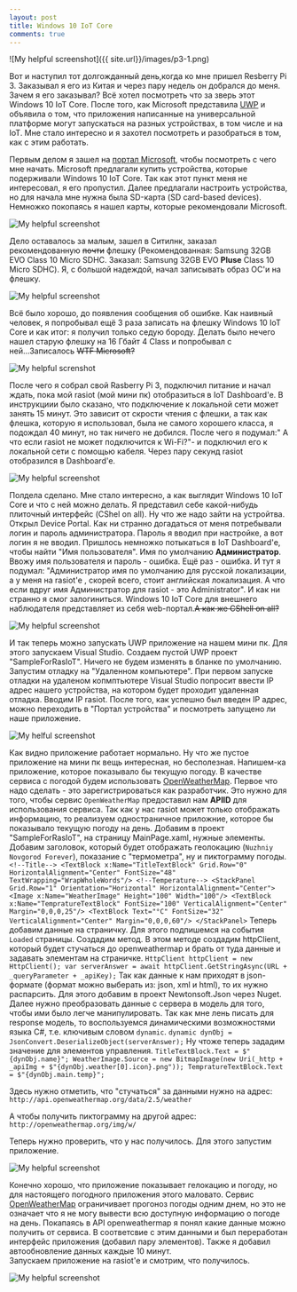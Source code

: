 ```yaml
---
layout: post
title: Windows 10 IoT Core
comments: true
---
```


![My helpful screenshot]({{ site.url}}/images/p3-1.png)

Вот и наступил тот долгожданный день,когда ко мне пришел Resberry Pi 3.
Заказывал я его из Китая и через пару недель он добрался до меня. Зачем я его заказывал?
Всё хотел посмотреть что за зверь этот Windows 10 IoT Core. После того, как Microsoft представила [UWP](https://docs.microsoft.com/ru-ru/windows/uwp/get-started/whats-a-uwp) и объявила о том, что приложения написанные на универсальной платформе могут запускаться на разных устройствах, в том числе и на IoT. Мне стало интересно и я захотел посмотреть и разобраться в том, как с этим работать. 

Первым делом я зашел на [портал Microsoft](https://developer.microsoft.com/en-us/windows/iot), чтобы посмотреть с чего мне начать. Microsoft предлагали купить устройства, которые подерживали Windows 10 IoT Core. Так как этот пункт меня не интересовал, я его пропустил. Далее предлагали настроить устройства, но для начала мне нужна была SD-карта (SD card-based devices). Немножко покопаясь я нашел карты, которые рекомендовали Microsoft.

![My helpful screenshot]({{_site.url}}/images/p3-7.png)

Дело оставалось за малым, зашел в Ситилнк, заказал рекомендованную ~~почти~~ флешку (Рекомендованная: Samsung 32GB EVO Class 10 Micro SDHC. Заказал: Samsung 32GB EVO **Pluse** Class 10 Micro SDHC). 
Я, с большой надеждой, начал записывать образ OC'и на флешку.

![My helpful screenshot]({{_site.url}}/images/p3-2.png)

Всё было хорошо, до появления сообщения об ошибке. Как наивный человек, я попробывал ещё 3 раза записать на флешку Windows 10 IoT Core и как итог: я получил только седую бороду.
Делать было нечего нашел старую флешку на 16 Гбайт 4 Class и попробывал с ней...Записалось ~~WTF Microsoft?~~

![My helpful screnshot]({{_site.url}}/images/p3-3.png)

После чего я собрал свой Rasberry Pi 3, подключил питание и начал ждать, пока мой rasiot (мой мини пк) отобразиться в IoT Dashboard'e. В инструкциии было сказано, что подключение к локальной сети может занять 15 минут. Это зависит от скрости чтения с флешки, а так как флешка, которую я использовал, была не самого хорошего класса, я подождал 40 минут, но так ничего не добился. 
После чего я подумал:" А что если rasiot не может подключится к Wi-Fi?"- и подключил его к локальной сети с помощью кабеля. Через пару секунд rasiot отобразился в Dashboard'e.

![My helpful screenshot]({{_site.url}}/images/p3-5.png)

Полдела сделано. Мне стало интересно, а как выглядит Windows 10 IoT Core и что с ней можно делать.
Я представил себе какой-нибудь плиточный интерфейс (CShel on all). Ну что же надо зайти на устройтва. Открыл Device Portal. Как ни странно догадаться от меня потребывали логин и пароль администратора. Пароль я вводил при настройке, а вот логин я не вводил. Пришлось немножко потыкаться в IoT Dashboard'e, чтобы найти "Имя пользователя". Имя по умолчанию **Администратор**.
Ввожу имя пользователя и пароль - ошибка. Ещё раз - ошибка. И тут я подумал: "Администратор имя по умолчанию для русской локализации, а у меня на rasiot'e , скорей всего, стоит английская локализация. А что если вдруг имя Администратор для rasiot - это Administrator". И как ни странно я смог залогиниться.
Windows 10 IoT Core для внешнего наблюдателя представляет из себя web-портал.~~А как же CShell on all?~~

![My helpful screenshot]({{_site.url}}/images/p3-4.png)

И так теперь можно запускать UWP приложение на нашем мини пк. Для этого запускаем Visual Studio. Создаем пустой UWP проект "SampleForRasIoT".
Ничего не будем изменять в бланке по умолчанию. Запустим отладку на "Удаленном компьютере". При первом запуске отладки на удаленом копмптьютере Visual Studio попросит ввести IP адрес нашего устройства, на котором будет проходит удаленная отладка. Вводим IP rasiot. После того, как успешно был введен IP адрес, можно переходить в "Портал устройства" и посмотреть запущено ли наше приложение.

![My helful screenshot]({{_site.url}}/images/p3-6.png)

Как видно приложение работает нормально. 
Ну что же пустое приложение на мини пк вещь интересная, но бесполезная. Напишем-ка приложение, которое показывало бы текущую погоду. В качестве сервиса с погодой будем использовать [OpenWeatherMap](https://openweathermap.org). 
Первое что надо сделать - это зарегистрироваться как разработчик. Это нужно для того, чтобы сервис `OpenWeatherMap` предоставил нам **APIID** для использования сервиса. 
Так как у нас rasiot может только отображать информацию, то реализуем одностраничное приложние, которое бы показывало текущую погоду на день.
Добавим в проект "SampleForRasIoT", на страницу MainPage.xaml, нужные элементы. Добавим заголовок, который будет отображать геолокацию (`Nuzhniy Novgorod Forever`), показание с "термометра", ну и пиктограмму погоды.
``
            <!--Title-->
            <TextBlock x:Name="TitleTextBlock" Grid.Row="0"  HorizontalAlignment="Center" FontSize="48" TextWrapping="WrapWholeWords"/>
            <!--Temperature-->
            <StackPanel Grid.Row="1" Orientation="Horizontal" HorizontalAlignment="Center">
                <Image x:Name="WeatherImage" Height="100" Width="100"/>
                <TextBlock x:Name="TempratureTextBlock" FontSize="100" VerticalAlignment="Center" Margin="0,0,0,25"/>
                <TextBlock Text="°C" FontSize="32" VerticalAlignment="Center" Margin="0,0,0,60"/>
            </StackPanel>
``
Теперь добавим данные на страничку. Для этого подпишемся на события `Loaded` страницы. Создадим метод. В этом методе создадим httpClient, который будет стучаться до openweathermap и брать от туда данные и задавать элементам на страничке.
``
        HttpClient httpClient = new HttpClient();
        var serverAnswer = await httpClient.GetStringAsync(URL + _queryParameter + _apiKey);
``
Так как данные к нам приходят в json-формате (формат можно выберать из: json, xml и html), то их нужно распарсить. Для этого добавим в проект Newtonsoft.Json через Nuget. Далее нужно преобразовать данные с сервера в модель для того, чтобы ими было легче манипулировать. Так как мне лень писать для response модель, то воспользуемся динамическими возможностями языка C#, т.е. ключивым словом `dynamic`. 
``
        dynamic dynObj = JsonConvert.DeserializeObject(serverAnswer);
``
Ну чтоже теперь зададим значение для элементов управления.
``
            TitleTextBlock.Text = $"{dynObj.name}";
			WeatherImage.Source = new BitmapImage(new Uri(_http + _apiImg + $"{dynObj.weather[0].icon}.png"));
			TempratureTextBlock.Text = $"{dynObj.main.temp}";
``

Здесь нужно отметить, что "стучаться" за данными нужно на адрес:
`http://api.openweathermap.org/data/2.5/weather` 

А чтобы получить пиктограмму на другой адрес:
 `http://openweathermap.org/img/w/` 

Теперь нужно проверить, что у нас получилось. Для этого запустим приложение.

![My helpful screenshot]({{_site.url}}/images/p3_8.png)

Конечно хорошо, что приложение показывает гелокацию и погоду, но для настоящего погодного приложения этого маловато. Сервис [OpenWeatherMap](http://openweathermap.org) ограничивает прогоноз погоды одним днем, но это не означает что я не могу вывести всю доступную информацию о погоде на день.
Покапаясь в API openweathermap я понял какие данные можно получить от сервиса. В соответсвие с этим данными и был переработан интерфейс приложения (добавил пару элементов). Также я добавил автообновление данных каждые 10 минут.  
Запускаем приложение на rasiot'e и смотрим, что получилось. 

![My helpful screenshot]({{_site.url}}/images/p3_9.jpg)